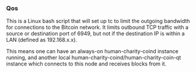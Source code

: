 ### Qos ###

This is a Linux bash script that will set up tc to limit the outgoing bandwidth for connections to the Bitcoin network. It limits outbound TCP traffic with a source or destination port of 6949, but not if the destination IP is within a LAN (defined as 192.168.x.x).

This means one can have an always-on human-charity-coind instance running, and another local human-charity-coind/human-charity-coin-qt instance which connects to this node and receives blocks from it.
